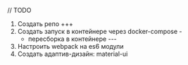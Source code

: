 // TODO
1. Создать репо +++
2. Создать запуск в контейнере через docker-compose -
    - пересборка в контейнере ---
3. Настроить webpack на es6 модули
4. Создать адаптив-дизайн: material-ui

